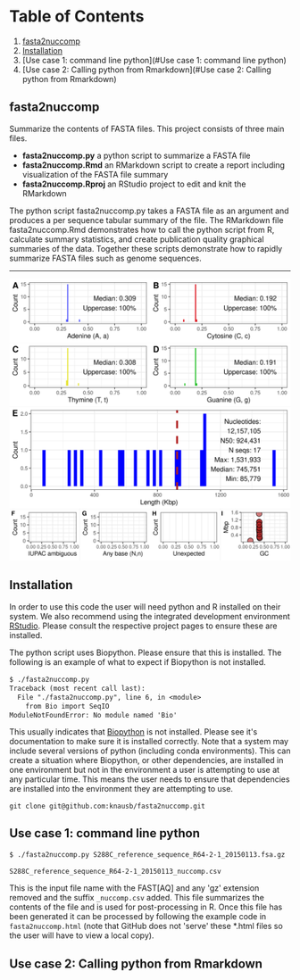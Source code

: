 # Table of Contents
1. [fasta2nuccomp](#fasta2nuccomp)
2. [Installation](#Installation)
3. [Use case 1: command line python](#Use case 1: command line python)
4. [Use case 2: Calling python from Rmarkdown](#Use case 2: Calling python from Rmarkdown)


## fasta2nuccomp

Summarize the contents of FASTA files.
This project consists of three main files.


- **fasta2nuccomp.py** a python script to summarize a FASTA file
- **fasta2nuccomp.Rmd** an RMarkdown script to create a report including visualization of the FASTA file summary
- **fasta2nuccomp.Rproj** an RStudio project to edit and knit the RMarkdown


The python script fasta2nuccomp.py takes a FASTA file as an argument and produces a per sequence tabular summary of the file.
The RMarkdown file fasta2nuccomp.Rmd demonstrates how to call the python script from R, calculate summary statistics, and create publication quality graphical summaries of the data.
Together these scripts demonstrate how to rapidly summarize FASTA files such as genome sequences.


---


![The yeast genome summarized with fasta2nuccomp.](S288C_reference_sequence_R64-2-1_20150113.fsa.png)



## Installation


In order to use this code the user will need python and R installed on their system.
We also recommend using the integrated development environment [RStudio](https://posit.co/products/open-source/rstudio/).
Please consult the respective project pages to ensure these are installed.

The python script uses Biopython.
Please ensure that this is installed.
The following is an example of what to expect if Biopython is not installed.


```
$ ./fasta2nuccomp.py 
Traceback (most recent call last):
  File "./fasta2nuccomp.py", line 6, in <module>
    from Bio import SeqIO
ModuleNotFoundError: No module named 'Bio'
```


This usually indicates that [Biopython](https://biopython.org/) is not installed.
Please see it's documentation to make sure it is installed correctly.
Note that a system may include several versions of python (including conda environments).
This can create a situation where Biopython, or other dependencies, are installed in one environment but not in the environment a user is attempting to use at any particular time.
This means the user needs to ensure that dependencies are installed into the environment they are attempting to use.



```
git clone git@github.com:knausb/fasta2nuccomp.git
```




## Use case 1: command line python


```
$ ./fasta2nuccomp.py S288C_reference_sequence_R64-2-1_20150113.fsa.gz
```


```
S288C_reference_sequence_R64-2-1_20150113_nuccomp.csv
```

This is the input file name with the FAST[AQ] and any 'gz' extension removed and the suffix `_nuccomp.csv` added.
This file summarizes the contents of the file and is used for post-processing in R.
Once this file has been generated it can be processed by following the example code in `fasta2nuccomp.html` (note that GitHub does not 'serve' these *.html files so the user will have to view a local copy).



## Use case 2: Calling python from Rmarkdown



